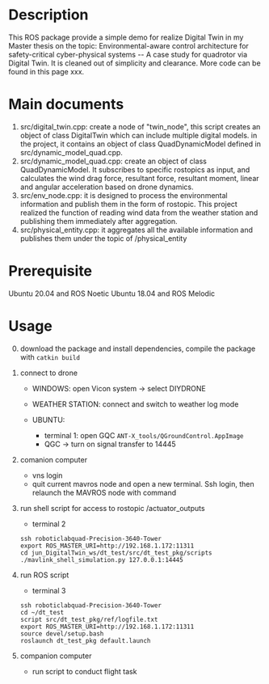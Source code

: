 # Description
This ROS package provide a simple demo for realize Digital Twin in my Master thesis on the topic: Environmental-aware control architecture for safety-critical cyber-physical  systems -- A case study for quadrotor via Digital Twin. 
It is cleaned out of simplicity and clearance. More code can be found in this page xxx.

# Main documents
1. src/digital_twin.cpp: create a node of "twin_node", this script creates an object of class DigitalTwin which can include multiple digital models. in the project, it contains an object of class QuadDynamicModel defined in src/dynamic_model_quad.cpp. 
2. src/dynamic_model_quad.cpp: create an object of class QuadDynamicModel. It subscribes to specific rostopics as input, and calculates the wind drag force, resultant force, resultant moment, linear and angular acceleration based on drone dynamics.
3. src/env_node.cpp: it is designed to process the environmental information and publish them in the form of rostopic. This project realized the function of reading wind data from the weather station and publishing them immediately after aggregation.
4. src/physical_entity.cpp: it aggregates all the available information and publishes them under the topic of /physical_entity


# Prerequisite
Ubuntu 20.04 and ROS Noetic
Ubuntu 18.04 and ROS Melodic

# Usage
0. download the package and install dependencies, compile the package with ```catkin build```
1. connect to drone

    - WINDOWS: open Vicon system -> select DIYDRONE


    - WEATHER STATION: connect and switch to weather log mode


    - UBUNTU:
        - terminal 1:  open GQC
    ``` ANT-X_tools/QGroundControl.AppImage ```
        - QGC -> turn on signal transfer to 14445

2. comanion computer 
    - vns login
    - quit current mavros node and open a new terminal. Ssh login, then relaunch the MAVROS node with command


3. run shell script for access to rostopic /actuator_outputs 
    <!-- !! everytime after starting PX4, redo the WHOLE SECTION -->
    - terminal 2
    ```
    ssh roboticlabquad-Precision-3640-Tower
    export ROS_MASTER_URI=http://192.168.1.172:11311
    cd jun_DigitalTwin_ws/dt_test/src/dt_test_pkg/scripts
    ./mavlink_shell_simulation.py 127.0.0.1:14445
    ```

4. run ROS script 
    - terminal 3
    ```
    ssh roboticlabquad-Precision-3640-Tower
    cd ~/dt_test 
    script src/dt_test_pkg/ref/logfile.txt
    export ROS_MASTER_URI=http://192.168.1.172:11311
    source devel/setup.bash
    roslaunch dt_test_pkg default.launch
    ```

5. companion computer 
    - run script to conduct flight task

